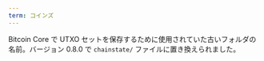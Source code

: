 ```yaml
---
term: コインズ
---
```

Bitcoin Core で UTXO セットを保存するために使用されていた古いフォルダの名前。バージョン 0.8.0 で `chainstate/` ファイルに置き換えられました。